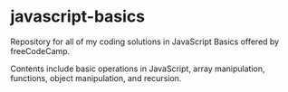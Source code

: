 # javascript-basics

Repository for all of my coding solutions in JavaScript Basics offered by freeCodeCamp.

Contents include basic operations in JavaScript, array manipulation, functions, object manipulation, and recursion.
